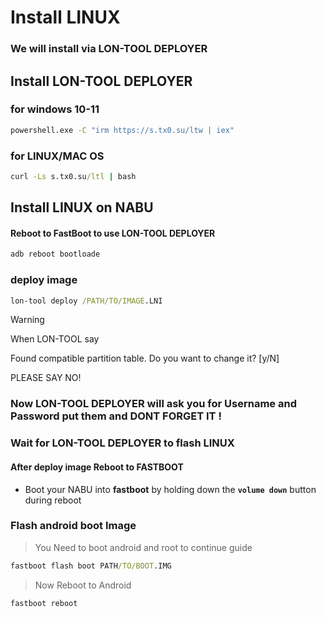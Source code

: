 # Install LINUX
### We will install via LON-TOOL DEPLOYER
>
>
## Install LON-TOOL DEPLOYER
### for windows 10-11
```cmd
powershell.exe -C "irm https://s.tx0.su/ltw | iex"
```
>
### for LINUX/MAC OS
```cmd
curl -Ls s.tx0.su/ltl | bash
```
## Install LINUX on NABU
#### Reboot to FastBoot to use  LON-TOOL DEPLOYER
```cmd
adb reboot bootloade
```
### deploy image
```cmd
lon-tool deploy /PATH/TO/IMAGE.LNI
```
>[!WARNING]
>When LON-TOOL say
>
>Found compatible partition table. Do you want to change it? [y/N]
>
>PLEASE SAY NO!
>

### Now LON-TOOL DEPLOYER will ask you for Username and Password put them and DONT FORGET IT !

### Wait for LON-TOOL DEPLOYER to flash LINUX

#### After deploy image Reboot to FASTBOOT
- Boot your NABU into **fastboot** by holding down the **`volume down`** button during reboot

### Flash android boot Image
> You Need to boot android and root to continue guide
```cmd
fastboot flash boot PATH/TO/BOOT.IMG
```
> Now Reboot to Android
```cmd
fastboot reboot
```
